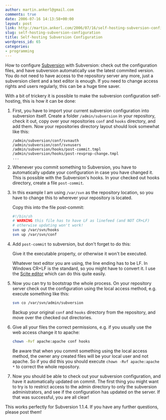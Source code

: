 ```yaml
---
author: martin.ankerl@gmail.com
comments: true
date: 2006-07-16 14:13:58+00:00
layout: post
link: http://martin.ankerl.com/2006/07/16/self-hosting-subversion-configuration/
slug: self-hosting-subversion-configuration
title: Self-hosting Subversion Configuration
wordpress_id: 65
categories:
- programming
---
```


How to configure [Subversion](http://subversion.tigris.org/) with Subversion: check out the configuration files, and have subversion automatically use the latest commited version. You do not need to have access to the repository server any more, just a subversion client and a text editor is enough. If you need to change access rights and users regularly, this can be a huge time saver.

With a bit of trickery it is possible to make the subversion configuration self-hosting, this is how it can be done:

1. First, you have to import your current subversion configuration into subversion itself. Create a folder `/admin/subversion` in your repository, check it out, copy over your repositories `conf` and `hooks` directory, and add them. Now your repositories directory layout should look somewhat like this:

   ```
   /admin/subversion/conf/svnauth
   /admin/subversion/conf/svnusers
   /admin/subversion/hooks/post-commit.tmpl
   /admin/subversion/hooks/post-revprop-change.tmpl
   ...
   ```

1. Whenever you commit something to Subversion, you have to automatically update your configuration in case you have changed it. This is possible with the Subversion's hooks. In your checked out hooks directory, create a file `post-commit`.

1. In this example I am using `/var/svn` as the repository location, so you have to change this to wherever your repository is located.

   Copy this into the file post-commit:

   ```bash    
   #!/bin/sh
   # WARNING this file has to have LF as linefeed (and NOT CR+LF)
   # otherwise updating won't work!
   svn up /var/svn/hooks
   svn up /var/svn/conf
   ```

1. Add `post-commit` to subversion, but don't forget to do this:

   Give it the executable property, or otherwise it won't be executed.

   Whatever text editor you are using, the line ending has to be LF. In Windows CR+LF is the standard, so you might have to convert it. I use the [Scite editor](http://www.scintilla.org/SciTE.html) which can do this quite easily.

1. Now you can try to bootstrap the whole process. On your repository server check out the configuration using the local access method, e.g. execute something like this:

   ```bash 
   svn co /var/svn/admin/subversion
   ```

   Backup your original `conf` and `hooks` directory from the repository, and move over the checked out directories.


1. Give all your files the correct permissions, e.g. if you usually use the web access change it to apache:
 
   ```bash 
   chown -Rvf apache:apache conf hooks
   ```

   Be aware that when you commit something using the local access method, the owner any created files will be your local user and not apache. So if you did this you should execute `chown -Rvf apache:apache *` to correct the whole repository.


1. Now you should be able to check out your subversion configuration, and have it automatically updated on commit. The first thing you might want to try is to restrict access to the admin directory to only the subversion administrators, and see if the configuration has updated on the server. If that was successful, you are all clear!


This works perfectly for Subversion 1.1.4. If you have any further questions, please post them!
